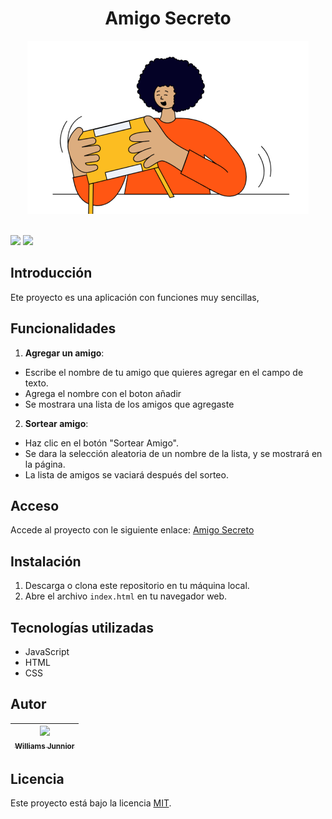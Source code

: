 <h1 align="center">Amigo Secreto</h1>
<div align="center">
<img src= "assets/amigo-secreto.png" alt="Amigo Secreto">
</div>
<br>
<p align="left">
   <img src="https://img.shields.io/badge/STATUS-FINALIZADO-blue">
   <img src="https://img.shields.io/badge/Licencia-MIT-blue.svg">
</p>

## Introducción

Ete proyecto es una aplicación con funciones muy sencillas,

## Funcionalidades

1. **Agregar un amigo**:
- Escribe el nombre de tu amigo que quieres agregar en el campo de texto.
- Agrega el nombre con el boton añadir
- Se mostrara una lista de los amigos que agregaste
2. **Sortear amigo**:
- Haz clic en el botón "Sortear Amigo".
- Se dara la selección aleatoria de un nombre de la lista, y se mostrará en la página.
- La lista de amigos se vaciará después del sorteo.
## Acceso 
Accede al proyecto con le siguiente enlace: [Amigo Secreto](https://xjunniorrf.github.io/amigo-secreto/)

## Instalación
1. Descarga o clona este repositorio en tu máquina local.
2. Abre el archivo `index.html` en tu navegador web.

## Tecnologías utilizadas
- JavaScript
- HTML
- CSS

## Autor

|[<img src="https://avatars.githubusercontent.com/u/185051739?v=4" width=115><br><sub>Williams Junnior</sub>](https://github.com/xjunniorrf)|
|:---:|

## Licencia 

Este proyecto está bajo la licencia [MIT](LICENSE).














